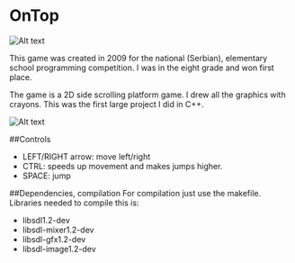# OnTop

![Alt text](/../screenshots/img/s1.png?raw=true "Optional Title")

This game was created in 2009 for the national (Serbian), elementary school programming competition. I was in the eight grade and won first place.

The game is a 2D side scrolling platform game. I drew all the graphics with crayons. This was the first large project I did in C++.

![Alt text](/../screenshots/img/screens.png?raw=true "Optional Title")


##Controls
 - LEFT/RIGHT arrow: move left/right
 - CTRL: speeds up movement and makes jumps higher.
 - SPACE: jump

##Dependencies, compilation
For compilation just use the makefile.
Libraries needed to compile this is:

 - libsdl1.2-dev
 - libsdl-mixer1.2-dev
 - libsdl-gfx1.2-dev
 - libsdl-image1.2-dev

